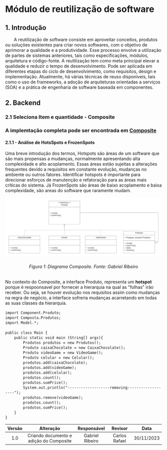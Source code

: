# Módulo de reutilização de software

## 1. Introdução

&emsp;&emsp;A reutilização de software consiste em aproveitar conceitos, produtos ou soluções existentes para criar novos softwares, com o objetivo de aprimorar a qualidade e a produtividade. Esse processo envolve a utilização de partes de sistemas anteriores, tais como especificações, módulos, arquitetura e código-fonte. A reutilização tem como meta principal elevar a qualidade e reduzir o tempo de desenvolvimento. Pode ser aplicada em diferentes etapas do ciclo de desenvolvimento, como requisitos, design e implementação. Atualmente, há várias técnicas de reuso disponíveis, tais como o uso de frameworks, a adoção de arquiteturas orientadas a serviços (SOA) e a prática de engenharia de software baseada em componentes.

## 2. Backend

### 2.1 Seleciona Item e quantidade - Composite
### A implemtação completa pode ser encontrada em [ Composite](/PadroesDeProjeto/Composite/Composite.md)


#### 2.1.1 - Análise de HotsSpots e FrozenSpots

Uma breve introdução dos termos, Hotspots são áreas de um software que são mais propensas a mudanças, normalmente apresentando alta complexidade e alto acoplamento. Essas áreas estão sujeitas a alterações frequentes devido a requisitos em constante evolução, mudanças no ambiente ou outros fatores. Identificar hotspots é importante para direcionar esforços de manutenção e refatoração para as áreas mais críticas do sistema. Já FrozenSpots são áreas de baixo acoplamento e baixa complexidade, são areas do software que raramente mudam.

![diagrama](../Assets/PadroesProjeto/Composite/diagrama_Composite.png)
<h6 align = "center">Figura 1: Diagrama Composite. Fonte: Gabriel Ribeiro</h6>

No contexto do Composite, a interface Produto, representa um **hotspot** porque é respoonsavel por fornecer a hierarquia na qual as "folhas" irão receber. Ou seja, se houver evolução nos requisitos assim como mudanças na regra de negócio, a interface sofreria mudanças acarretando em todas as suas classes da hierarquia. 
```
import Component.Produto;
import Composta.Produtos;
import Model.*;

public class Main {
    public static void main (String[] args){
        Produtos produtos = new Produtos();
        Produto caixaChocolate = new CaixaChocolate();
        Produto videoGame = new VideoGame();
        Produto celular = new Celular();
        produtos.add(caixaChocolate);
        produtos.add(videoGame);
        produtos.add(celular);
        produtos.count();
        produtos.sumPrice();
        System.out.println("-------------------removing-------------------");
        produtos.remove(videoGame);
        produtos.count();
        produtos.sumPrice();
    }
}
```

 Versão |     Alteração     |  Responsável  | Revisor | Data  |
| :----: | :---------------: | :-----------: | :-----: | :---: |
|  1.0   | Criando documento e adição do Composite| Gabriel Ribeiro | Carlos Rafael | 30/11/2023 |